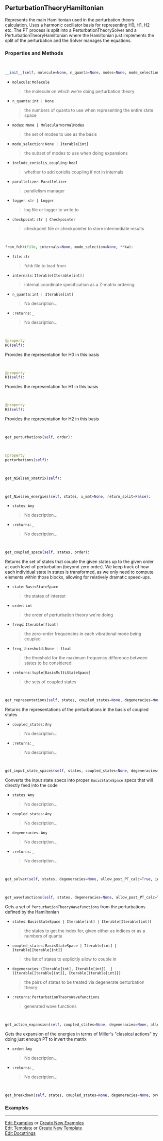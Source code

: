 ## <a id="Psience.VPT2.Hamiltonian.PerturbationTheoryHamiltonian">PerturbationTheoryHamiltonian</a>
Represents the main Hamiltonian used in the perturbation theory calculation.
Uses a harmonic oscillator basis for representing H0, H1, H2 etc.
The PT process is split into a PerturbationTheorySolver and a PerturbationTheoryHamiltonian
where the Hamiltonian just implements the split of the perturbation and the Solver manages the equations.

### Properties and Methods
<a id="Psience.VPT2.Hamiltonian.PerturbationTheoryHamiltonian.__init__" class="docs-object-method">&nbsp;</a>
```python
__init__(self, molecule=None, n_quanta=None, modes=None, mode_selection=None, potential_derivatives=None, include_coriolis_coupling=True, include_pseudopotential=True, potential_terms=None, allow_higher_potential_terms=False, kinetic_terms=None, coriolis_terms=None, pseudopotential_terms=None, selection_rules=None, operator_chunk_size=None, logger=None, checkpoint=None, parallelizer=None, **expansion_options): 
```

- `molecule`: `Molecule`
    >the molecule on which we're doing perturbation theory
- `n_quanta`: `int | None`
    >the numbers of quanta to use when representing the entire state space
- `modes`: `None | MolecularNormalModes`
    >the set of modes to use as the basis
- `mode_selection`: `None | Iterable[int]`
    >the subset of modes to use when doing expansions
- `include_coriolis_coupling`: `bool`
    >whether to add coriolis coupling if not in internals
- `parallelizer`: `Parallelizer`
    >parallelism manager
- `logger`: `str | Logger`
    >log file or logger to write to
- `checkpoint`: `str | Checkpointer`
    >checkpoint file or checkpointer to store intermediate results

<a id="Psience.VPT2.Hamiltonian.PerturbationTheoryHamiltonian.from_fchk" class="docs-object-method">&nbsp;</a>
```python
from_fchk(file, internals=None, mode_selection=None, **kw): 
```

- `file`: `str`
    >fchk file to load from
- `internals`: `Iterable[Iterable[int]]`
    >internal coordinate specification as a Z-matrix ordering
- `n_quanta`: `int | Iterable[int]`
    >No description...
- `:returns`: `_`
    >No description...

<a id="Psience.VPT2.Hamiltonian.PerturbationTheoryHamiltonian.H0" class="docs-object-method">&nbsp;</a>
```python
@property
H0(self): 
```
Provides the representation for H0 in this basis

<a id="Psience.VPT2.Hamiltonian.PerturbationTheoryHamiltonian.H1" class="docs-object-method">&nbsp;</a>
```python
@property
H1(self): 
```
Provides the representation for H1 in this basis

<a id="Psience.VPT2.Hamiltonian.PerturbationTheoryHamiltonian.H2" class="docs-object-method">&nbsp;</a>
```python
@property
H2(self): 
```
Provides the representation for H2 in this basis

<a id="Psience.VPT2.Hamiltonian.PerturbationTheoryHamiltonian.get_perturbations" class="docs-object-method">&nbsp;</a>
```python
get_perturbations(self, order): 
```

<a id="Psience.VPT2.Hamiltonian.PerturbationTheoryHamiltonian.perturbations" class="docs-object-method">&nbsp;</a>
```python
@property
perturbations(self): 
```

<a id="Psience.VPT2.Hamiltonian.PerturbationTheoryHamiltonian.get_Nielsen_xmatrix" class="docs-object-method">&nbsp;</a>
```python
get_Nielsen_xmatrix(self): 
```

<a id="Psience.VPT2.Hamiltonian.PerturbationTheoryHamiltonian.get_Nielsen_energies" class="docs-object-method">&nbsp;</a>
```python
get_Nielsen_energies(self, states, x_mat=None, return_split=False): 
```

- `states`: `Any`
    >No description...
- `:returns`: `_`
    >No description...

<a id="Psience.VPT2.Hamiltonian.PerturbationTheoryHamiltonian.get_coupled_space" class="docs-object-method">&nbsp;</a>
```python
get_coupled_space(self, states, order): 
```
Returns the set of states that couple the given states up to the given order at each level of perturbation (beyond zero order).
        We keep track of how each individual state in states is transformed, as we only need to compute elements within those
        blocks, allowing for relatively dramatic speed-ups.
- `state`: `BasisStateSpace`
    >the states of interest
- `order`: `int`
    >the order of perturbation theory we're doing
- `freqs`: `Iterable[float]`
    >the zero-order frequencies in each vibrational mode being coupled
- `freq_threshold`: `None | float`
    >the threshold for the maximum frequency difference between states to be considered
- `:returns`: `tuple[BasisMultiStateSpace]`
    >the sets of coupled states

<a id="Psience.VPT2.Hamiltonian.PerturbationTheoryHamiltonian.get_representations" class="docs-object-method">&nbsp;</a>
```python
get_representations(self, states, coupled_states=None, degeneracies=None, order=2): 
```
Returns the representations of the perturbations in the basis of coupled states
- `coupled_states`: `Any`
    >No description...
- `:returns`: `_`
    >No description...

<a id="Psience.VPT2.Hamiltonian.PerturbationTheoryHamiltonian.get_input_state_spaces" class="docs-object-method">&nbsp;</a>
```python
get_input_state_spaces(self, states, coupled_states=None, degeneracies=None, order=2, deg_extra_order=2): 
```
Converts the input state specs into proper `BasisStateSpace` specs that
        will directly feed into the code
- `states`: `Any`
    >No description...
- `coupled_states`: `Any`
    >No description...
- `degeneracies`: `Any`
    >No description...
- `:returns`: `_`
    >No description...

<a id="Psience.VPT2.Hamiltonian.PerturbationTheoryHamiltonian.get_solver" class="docs-object-method">&nbsp;</a>
```python
get_solver(self, states, degeneracies=None, allow_post_PT_calc=True, ignore_odd_order_energies=True, use_full_basis=True, order=2, expansion_order=None, memory_constrained=None, target_property_rules=None, **opts): 
```

<a id="Psience.VPT2.Hamiltonian.PerturbationTheoryHamiltonian.get_wavefunctions" class="docs-object-method">&nbsp;</a>
```python
get_wavefunctions(self, states, degeneracies=None, allow_post_PT_calc=True, ignore_odd_order_energies=True, use_full_basis=True, order=2, expansion_order=None, memory_constrained=None, target_property_rules=None, results=None, **opts): 
```
Gets a set of `PerturbationTheoryWavefunctions` from the perturbations defined by the Hamiltonian
- `states`: `BasisStateSpace | Iterable[int] | Iterable[Iterable[int]]`
    >the states to get the index for, given either as indices or as a numbers of quanta
- `coupled_states`: `BasisStateSpace | Iterable[int] | Iterable[Iterable[int]]`
    >the list of states to explicitly allow to couple in
- `degeneracies`: `(Iterable[int], Iterable[int])  | (Iterable[Iterable[int]], Iterable[Iterable[int]])`
    >the pairs of states to be treated via degenerate perturbation theory
- `:returns`: `PerturbationTheoryWavefunctions`
    >generated wave functions

<a id="Psience.VPT2.Hamiltonian.PerturbationTheoryHamiltonian.get_action_expansion" class="docs-object-method">&nbsp;</a>
```python
get_action_expansion(self, coupled_states=None, degeneracies=None, allow_sakurai_degs=False, allow_post_PT_calc=True, modify_degenerate_perturbations=False, intermediate_normalization=False, ignore_odd_order_energies=True, zero_element_warning=True, state_space_iterations=None, order=2): 
```
Gets the expansion of the energies in terms of Miller's "classical actions" by
        doing just enough PT to invert the matrix
- `order`: `Any`
    >No description...
- `:returns`: `_`
    >No description...

<a id="Psience.VPT2.Hamiltonian.PerturbationTheoryHamiltonian.get_breakdown" class="docs-object-method">&nbsp;</a>
```python
get_breakdown(self, states, coupled_states=None, degeneracies=None, order=2): 
```

### Examples




___

[Edit Examples](https://github.com/McCoyGroup/Psience/edit/edit/ci/examples/ci/docs/Psience/VPT2/Hamiltonian/PerturbationTheoryHamiltonian.md) or 
[Create New Examples](https://github.com/McCoyGroup/Psience/new/edit/?filename=ci/examples/ci/docs/Psience/VPT2/Hamiltonian/PerturbationTheoryHamiltonian.md) <br/>
[Edit Template](https://github.com/McCoyGroup/Psience/edit/edit/ci/docs/ci/docs/Psience/VPT2/Hamiltonian/PerturbationTheoryHamiltonian.md) or 
[Create New Template](https://github.com/McCoyGroup/Psience/new/edit/?filename=ci/docs/templates/ci/docs/Psience/VPT2/Hamiltonian/PerturbationTheoryHamiltonian.md) <br/>
[Edit Docstrings](https://github.com/McCoyGroup/Psience/edit/edit/Psience/VPT2/Hamiltonian.py?message=Update%20Docs)